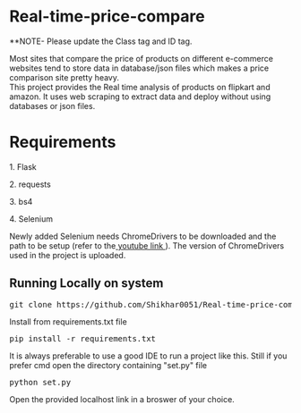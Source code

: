 # Real-time-price-compare
**NOTE- Please update the Class tag and ID tag.

Most sites that compare the price of products on different e-commerce websites tend to store data in database/json files which makes a price comparison site pretty heavy.
<br>
This project provides the Real time analysis of products on flipkart and amazon. It uses web scraping to extract data and deploy without using databases or json files.
<h1> Requirements </h1>
<p> 1. Flask </p>
<p> 2. requests </p>
<p> 3. bs4 </p>
<p> 4. Selenium </p>

Newly added Selenium needs ChromeDrivers to be downloaded and the path to be setup (refer to the<a href="https://youtu.be/dz59GsdvUF8"> youtube link </a>). The version of ChromeDrivers used in the project is uploaded.

<h2> Running Locally on system </h2>
<div class="highlight highlight-source-shell"><pre>git clone https://github.com/Shikhar0051/Real-time-price-compare.git </pre></div>
<p> Install from requirements.txt file </p>
<div class="highlight highlight-source-shell"><pre>pip install -r requirements.txt</pre></div>
<p> It is always preferable to use a good IDE to run a project like this. Still if you prefer cmd open the directory containing "set.py" file</p>
<div class="highlight highlight-source-shell"><pre>python set.py</pre></div>
<p>Open the provided localhost link in a broswer of your choice.</p>
